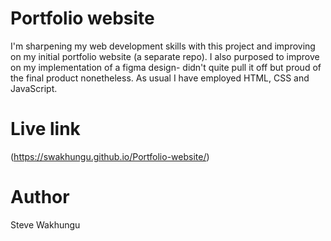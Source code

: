 # Portfolio website
I'm sharpening my web development skills with this project and improving on my initial portfolio website (a separate repo). I also purposed to improve on my implementation of a figma design- didn't quite pull it off but proud of the final product nonetheless.
As usual I have employed HTML, CSS and JavaScript.

# Live link
(https://swakhungu.github.io/Portfolio-website/)

# Author
Steve Wakhungu